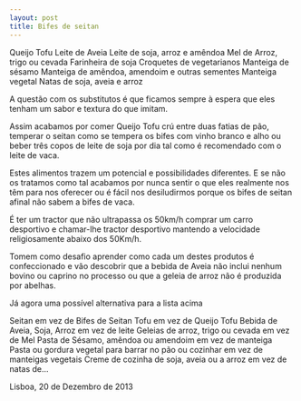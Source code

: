 ```yaml
---
layout: post
title: Bifes de seitan
---
```

Queijo Tofu 
Leite de Aveia
Leite de soja, arroz e amêndoa
Mel de Arroz, trigo ou cevada 
Farinheira de soja 
Croquetes de vegetarianos
Manteiga de sésamo 
Manteiga de amêndoa, amendoim e outras sementes
Manteiga vegetal
Natas de soja, aveia e arroz


A questão com os substitutos é que ficamos sempre à espera que eles tenham um sabor e textura do que imitam. 

Assim acabamos por comer Queijo Tofu crú entre duas fatias de pão, temperar o seitan como se tempera os bifes com vinho branco e alho ou beber três copos de leite de soja por dia tal como é recomendado com o leite de vaca.

Estes alimentos trazem um potencial e possibilidades diferentes. E se não os tratamos como tal acabamos por nunca sentir o que eles realmente nos têm para nos oferecer ou é fácil nos desiludirmos porque os bifes de seitan afinal não sabem a bifes de vaca. 

É ter um tractor que não ultrapassa os 50km/h comprar um carro desportivo e chamar-lhe tractor desportivo mantendo a velocidade religiosamente abaixo dos 50Km/h.

Tomem como desafio aprender como cada um destes produtos é confeccionado e vão descobrir que a bebida de Aveia não inclui nenhum bovino ou caprino no processo ou que a geleia de arroz não é produzida por abelhas. 

Já agora uma possível alternativa para a lista acima

Seitan em vez de Bifes de Seitan
Tofu em vez de Queijo Tofu
Bebida de Aveia, Soja, Arroz em vez de leite
Geleias de arroz, trigo ou cevada em vez de Mel
Pasta de Sésamo, amêndoa ou amendoim em vez de manteiga
Pasta ou gordura vegetal para barrar no pão ou cozinhar em vez de manteigas vegetais
Creme de cozinha de soja, aveia ou a arroz em vez de natas de...

Lisboa, 20 de Dezembro de 2013